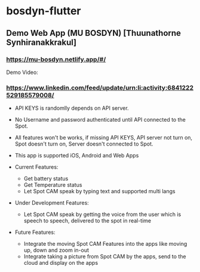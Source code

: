 # bosdyn-flutter

## Demo Web App (MU BOSDYN) [Thuunathorne Synhiranakkrakul]

### https://mu-bosdyn.netlify.app/#/

Demo Video:
### https://www.linkedin.com/feed/update/urn:li:activity:6841222529185579008/

- API KEYS is randomlly depends on API server.
- No Username and password authenticated until API connected to the Spot.
- All features won't be works, if missing API KEYS, API server not turn on, Spot doesn't turn on, Server doesn't connected to Spot.
- This app is supported iOS, Android and Web Apps

- Current Features:
  - Get battery status
  - Get Temperature status
  - Let Spot CAM speak by typing text and supported multi langs

- Under Development Features:
  - Let Spot CAM speak by getting the voice from the user which is speech to speech, delivered to the spot in real-time

- Future Features:
  - Integrate the moving Spot CAM Features into the apps like moving up, down and zoom in-out
  - Integrate taking a picture from Spot CAM by the apps, send to the cloud and display on the apps 

